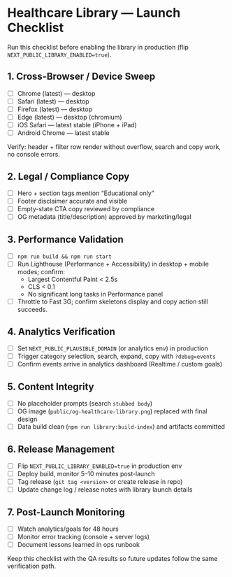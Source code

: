# Healthcare Library — Launch Checklist

Run this checklist before enabling the library in production (flip `NEXT_PUBLIC_LIBRARY_ENABLED=true`).

## 1. Cross-Browser / Device Sweep

- [ ] Chrome (latest) — desktop
- [ ] Safari (latest) — desktop
- [ ] Firefox (latest) — desktop
- [ ] Edge (latest) — desktop (chromium)
- [ ] iOS Safari — latest stable (iPhone + iPad)
- [ ] Android Chrome — latest stable

Verify: header + filter row render without overflow, search and copy work, no console errors.

## 2. Legal / Compliance Copy

- [ ] Hero + section tags mention “Educational only”
- [ ] Footer disclaimer accurate and visible
- [ ] Empty-state CTA copy reviewed by compliance
- [ ] OG metadata (title/description) approved by marketing/legal

## 3. Performance Validation

- [ ] `npm run build && npm run start`
- [ ] Run Lighthouse (Performance + Accessibility) in desktop + mobile modes; confirm:
  - Largest Contentful Paint < 2.5s
  - CLS < 0.1
  - No significant long tasks in Performance panel
- [ ] Throttle to Fast 3G; confirm skeletons display and copy action still succeeds.

## 4. Analytics Verification

- [ ] Set `NEXT_PUBLIC_PLAUSIBLE_DOMAIN` (or analytics env) in production
- [ ] Trigger category selection, search, expand, copy with `?debug=events`
- [ ] Confirm events arrive in analytics dashboard (Realtime / custom goals)

## 5. Content Integrity

- [ ] No placeholder prompts (search `stubbed body`)
- [ ] OG image (`public/og-healthcare-library.png`) replaced with final design
- [ ] Data build clean (`npm run library:build-index`) and artifacts committed

## 6. Release Management

- [ ] Flip `NEXT_PUBLIC_LIBRARY_ENABLED=true` in production env
- [ ] Deploy build, monitor 5–10 minutes post-launch
- [ ] Tag release (`git tag <version>` or create release in repo)
- [ ] Update change log / release notes with library launch details

## 7. Post-Launch Monitoring

- [ ] Watch analytics/goals for 48 hours
- [ ] Monitor error tracking (console + server logs)
- [ ] Document lessons learned in ops runbook

Keep this checklist with the QA results so future updates follow the same verification path.
